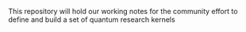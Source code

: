 This repository will hold our working notes for the community effort to 
define and build a set of quantum research kernels
